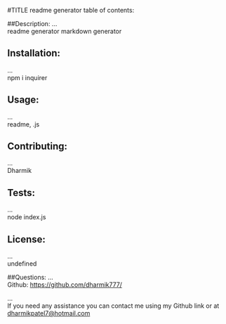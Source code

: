 #TITLE readme generator
  table of contents:

  ##Description:
  ...  
  readme generator markdown generator
  
  ## Installation:
  ...  
  npm i inquirer 

  ## Usage:
  ...  
  readme, .js
  
  ## Contributing:
  ...  
  Dharmik

  ## Tests:
  ...  
  node index.js

  ## License:
  ...  
  undefined

  ##Questions:
  ...  
  Github: https://github.com/dharmik777/

  ...  
  If you need any assistance you can contact me using my Github link or at dharmikpatel7@hotmail.com
